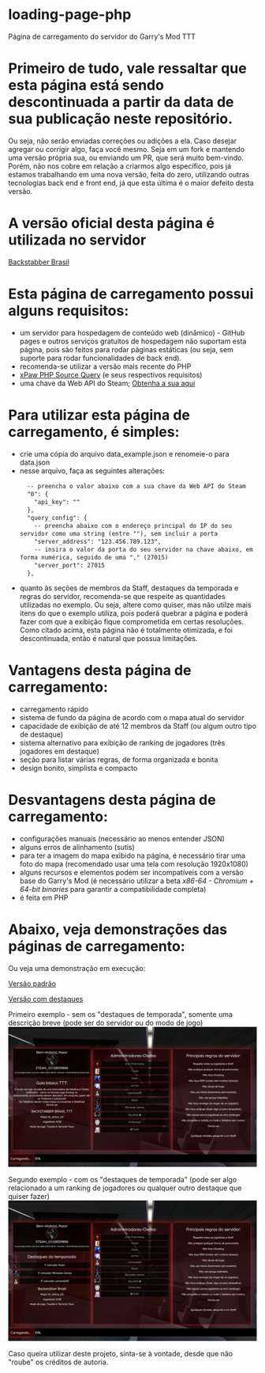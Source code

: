 # loading-page-php
Página de carregamento do servidor do Garry's Mod TTT

# Primeiro de tudo, vale ressaltar que esta página está sendo descontinuada a partir da data de sua publicação neste repositório. 
Ou seja, não serão enviadas correções ou adições a ela. Caso desejar agregar ou corrigir algo, faça você mesmo. Seja em um fork e mantendo uma versão própria sua, ou enviando um PR, que será muito bem-vindo. Porém, não nos cobre em relação a criarmos algo específico, pois já estamos trabalhando em uma nova versão, feita do zero, utilizando outras tecnologias back end e front end, já que esta última é o maior defeito desta versão.

# A versão oficial desta página é utilizada no servidor 
[Backstabber Brasil](steam://connect/ip.fenixempire.net.br:27380)

# Esta página de carregamento possui alguns requisitos:
* um servidor para hospedagem de conteúdo web (dinâmico) - GitHub pages e outros serviços gratuitos de hospedagem não suportam esta página, pois são feitos para rodar páginas estáticas (ou seja, sem suporte para rodar funcionalidades de back end).
* recomenda-se utilizar a versão mais recente do PHP
* [xPaw PHP Source Query](https://github.com/xPaw/PHP-Source-Query) (e seus respectivos requisitos)
* uma chave da Web API do Steam; [Obtenha a sua aqui](https://steamcommunity.com/dev/apikey)

# Para utilizar esta página de carregamento, é simples:
* crie uma cópia do arquivo data_example.json e renomeie-o para data.json
* nesse arquivo, faça as seguintes alterações:
  ```
    -- preencha o valor abaixo com a sua chave da Web API do Steam
    "0": {
      "api_key": ""
    },
    "query_config": {
      -- preencha abaixo com o endereço principal do IP do seu servidor como uma string (entre ""), sem incluir a porta
      "server_address": "123.456.789.123",
      -- insira o valor da porta do seu servidor na chave abaixo, em forma numérica, seguido de uma "," (27015) 
      "server_port": 27015
    },
  ```
 * quanto às seções de membros da Staff, destaques da temporada e regras do servidor, recomenda-se que respeite as quantidades utilizadas no exemplo. Ou seja, altere como quiser, mas não utilze mais itens do que o exemplo utiliza, pois poderá quebrar a página e poderá fazer com que a exibição fique comprometida em certas resoluções. Como citado acima, esta página não é totalmente otimizada, e foi descontinuada, então é natural que possua limitações.

# Vantagens desta página de carregamento:
* carregamento rápido
* sistema de fundo da página de acordo com o mapa atual do servidor
* capacidade de exibição de até 12 membros da Staff (ou algum outro tipo de destaque)
* sistema alternativo para exibição de ranking de jogadores (três jogadores em destaque)
* seção para listar várias regras, de forma organizada e bonita
* design bonito, simplista e compacto

# Desvantagens desta página de carregamento:
* configurações manuais (necessário ao menos entender JSON)
* alguns erros de alinhamento (sutis)
* para ter a imagem do mapa exibido na página, é necessário tirar uma foto do mapa (recomendado usar uma tela com resolução 1920x1080)
* alguns recursos e elementos podem ser incompatíveis com a versão base do Garry's Mod (é necessário utilizar a beta _x86-64 - Chromium + 64-bit binaries_ para garantir a compatibilidade completa)
* é feita em PHP

# Abaixo, veja demonstrações das páginas de carregamento:

Ou veja uma demonstração em execução:

[Versão padrão](https://fenixempire.net.br/loading-page/ttt.php?steamid=76561198217385521)

[Versão com destaques](https://fenixempire.net.br/loading-page/ttt_highlights.php?steamid=76561198217385521)

Primeiro exemplo - sem os "destaques de temporada", somente uma descrição breve (pode ser do servidor ou do modo de jogo)
![](/examples/1.png)

Segundo exemplo - com os "destaques de temporada" (pode ser algo relacionado a um ranking de jogadores ou qualquer outro destaque que quiser fazer)
![](/examples/2.png)

Caso queira utilizar deste projeto, sinta-se à vontade, desde que não "roube" os créditos de autoria.
